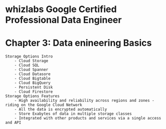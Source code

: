 # whizlabs Google Certified Professional Data Engineer  
# Chapter 3: Data enineering Basics
    Storage Options Intro
        - Cloud Storage
        - Cloud SQL
        - Cloud Spanner
        - Cloud Datasore
        - Cloud Bigtable
        - Cloud BigQuery
        - Persistent Disk
        - Cloud Firestore
    Storage Options Features
        - High availability and reliability across regions and zones - riding on the Google Cloud Network
        - All the data is encrypted automatically
        - Store Exabytes of data in multiple storage classes
        - Integrated with other products and services via a single access and API
    